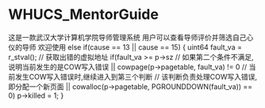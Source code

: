 # WHUCS_MentorGuide
这是一款武汉大学计算机学院导师管理系统
用户可以查看导师评价并筛选自己心仪的导师
欢迎使用
else if(cause == 13 || cause == 15) {
uint64 fault_va = r_stval();  // 获取出错的虚拟地址
if(fault_va >= p->sz
// 如果第二个条件不满足,说明当前发生的是COW写入错误
|| cowpage(p->pagetable, fault_va) != 0
// 当前发生COW写入错误时,继续进入到第三个判断
// 该判断负责处理COW写入错误,即分配一个新页面
|| cowalloc(p->pagetable, PGROUNDDOWN(fault_va)) == 0)
p->killed = 1;
}